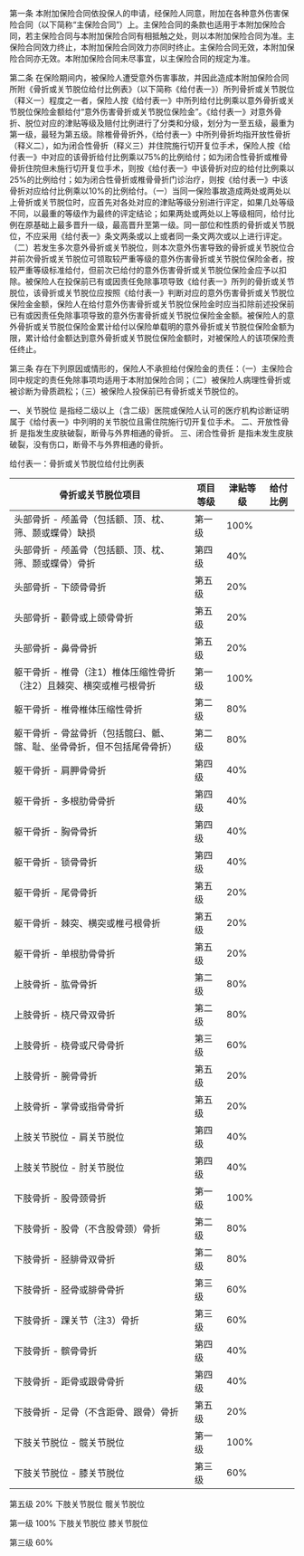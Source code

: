 第一条 本附加保险合同依投保人的申请，经保险人同意，附加在各种意外伤害保险合同（以下简称“主保险合同”）上。主保险合同的条款也适用于本附加保险合同，若主保险合同与本附加保险合同有相抵触之处，则以本附加保险合同为准。主保险合同效力终止，本附加保险合同效力亦同时终止。主保险合同无效，本附加保险合同亦无效。本附加保险合同未尽事宜，以主保险合同的规定为准。

第二条 在保险期间内，被保险人遭受意外伤害事故，并因此造成本附加保险合同所附《骨折或关节脱位给付比例表》（以下简称《给付表一》）所列骨折或关节脱位（释义一）程度之一者，保险人按《给付表一》中所列给付比例乘以意外骨折或关节脱位保险金额给付“意外伤害骨折或关节脱位保险金”。《给付表一》对意外骨折、脱位对应的津贴等级及赔付比例进行了分类和分级，划分为一至五级，最重为第一级，最轻为第五级。除椎骨骨折外，《给付表一》中所列骨折均指开放性骨折（释义二），如为闭合性骨折（释义三）并住院施行切开复位手术，保险人按《给付表一》中对应的该骨折给付比例乘以75%的比例给付；如为闭合性骨折或椎骨骨折住院但未施行切开复位手术，则按《给付表一》中该骨折对应的给付比例乘以25%的比例给付；如为闭合性骨折或椎骨骨折门诊治疗，则按《给付表一》中该骨折对应给付比例乘以10%的比例给付。（一）当同一保险事故造成两处或两处以上骨折或关节脱位时，应首先对各处对应的津贴等级分别进行评定，如果几处等级不同，以最重的等级作为最终的评定结论；如果两处或两处以上等级相同，给付比例在原基础上最多晋升一级，最高晋升至第一级。同一部位和性质的骨折或关节脱位，不应采用《给付表一》条文两条或以上或者同一条文两次或以上进行评定。（二）若发生多次意外骨折或关节脱位，则本次意外伤害导致的骨折或关节脱位合并前次骨折或关节脱位可领取较严重等级的意外伤害骨折或关节脱位保险金者，按较严重等级标准给付，但前次已给付的意外伤害骨折或关节脱位保险金应予以扣除。被保险人在投保前已有或因责任免除事项导致《给付表一》所列的骨折或关节脱位，该骨折或关节脱位应按照《给付表一》判断对应的意外伤害骨折或关节脱位保险金金额，保险人在给付意外伤害骨折或关节脱位保险金时应当扣除前述投保前已有或因责任免除事项导致的意外伤害骨折或关节脱位保险金金额。被保险人的意外骨折或关节脱位保险金累计给付以保险单载明的意外骨折或关节脱位保险金额为限，累计给付金额达到意外骨折或关节脱位保险金额时，对被保险人的该项保险责任终止。

第三条 存在下列原因或情形的，保险人不承担给付保险金的责任：（一）主保险合同中规定的责任免除事项均适用于本附加保险合同；（二）被保险人病理性骨折或被诊断为骨质疏松；（三）被保险人投保前已有骨折或关节脱位的。

一、关节脱位 是指经二级以上（含二级）医院或保险人认可的医疗机构诊断证明属于《给付表一》中列明的关节脱位且需住院施行切开复位手术。
二、开放性骨折 是指发生皮肤破裂，断骨与外界相通的骨折。
三、闭合性骨折 是指未发生皮肤破裂，没有伤口，断骨不与外界相通的骨折。

给付表一：骨折或关节脱位给付比例表

| 骨折或关节脱位项目 | 项目等级 | 津贴等级 | 给付比例 |
|------------------|----------|----------|--------|
| 头部骨折 - 颅盖骨（包括额、顶、枕、筛、颞或蝶骨）缺损 | 第一级 | 100% |  |
| 头部骨折 - 颅盖骨（包括额、顶、枕、筛、颞或蝶骨）骨折 | 第四级 | 40% |  |
| 头部骨折 - 下颌骨骨折 | 第五级 | 20% |  |
| 头部骨折 - 颧骨或上颌骨骨折 | 第五级 | 20% |  |
| 头部骨折 - 鼻骨骨折 | 第五级 | 20% |  |
| 躯干骨折 - 椎骨（注1）椎体压缩性骨折（注2）且棘突、横突或椎弓根骨折 | 第一级 | 100% |  |
| 躯干骨折 - 椎骨椎体压缩性骨折 | 第二级 | 80% |  |
| 躯干骨折 - 骨盆骨折（包括髋臼、骶、髂、耻、坐骨骨折，但不包括尾骨骨折） | 第二级 | 80% |  |
| 躯干骨折 - 肩胛骨骨折 | 第四级 | 40% |  |
| 躯干骨折 - 多根肋骨骨折 | 第四级 | 40% |  |
| 躯干骨折 - 胸骨骨折 | 第四级 | 40% |  |
| 躯干骨折 - 锁骨骨折 | 第四级 | 40% |  |
| 躯干骨折 - 尾骨骨折 | 第五级 | 20% |  |
| 躯干骨折 - 棘突、横突或椎弓根骨折 | 第五级 | 20% |  |
| 躯干骨折 - 单根肋骨骨折 | 第五级 | 20% |  |
| 上肢骨折 - 肱骨骨折 | 第二级 | 80% |  |
| 上肢骨折 - 桡尺骨双骨折 | 第二级 | 80% |  |
| 上肢骨折 - 桡骨或尺骨骨折 | 第三级 | 60% |  |
| 上肢骨折 - 腕骨骨折 | 第五级 | 20% |  |
| 上肢骨折 - 掌骨或指骨骨折 | 第五级 | 20% |  |
| 上肢关节脱位 - 肩关节脱位 | 第四级 | 40% |  |
| 上肢关节脱位 - 肘关节脱位 | 第四级 | 40% |  |
| 下肢骨折 - 股骨颈骨折 | 第一级 | 100% |  |
| 下肢骨折 - 股骨（不含股骨颈）骨折 | 第二级 | 80% |  |
| 下肢骨折 - 胫腓骨双骨折 | 第二级 | 80% |  |
| 下肢骨折 - 胫骨或腓骨骨折 | 第三级 | 60% |  |
| 下肢骨折 - 踝关节（注3）骨折 | 第三级 | 60% |  |
| 下肢骨折 - 髌骨骨折 | 第四级 | 40% |  |
| 下肢骨折 - 距骨或跟骨骨折 | 第四级 | 40% |  |
| 下肢骨折 - 足骨（不含距骨、跟骨）骨折 | 第五级 | 20% |  |
| 下肢关节脱位 - 髋关节脱位 | 第一级 | 100% |  |
| 下肢关节脱位 - 膝关节脱位 | 第三级 | 60% |  |第四级 40% 下肢骨折 足骨（不含距骨、跟骨）骨折

第五级 20% 下肢关节脱位 髋关节脱位

第一级 100% 下肢关节脱位 膝关节脱位

第三级 60%